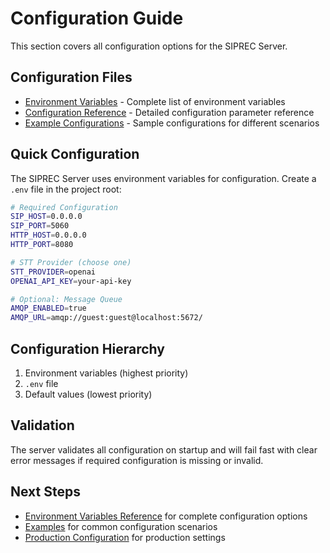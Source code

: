 # Configuration Guide

This section covers all configuration options for the SIPREC Server.

## Configuration Files

- [Environment Variables](ENVIRONMENT.md) - Complete list of environment variables
- [Configuration Reference](REFERENCE.md) - Detailed configuration parameter reference
- [Example Configurations](EXAMPLES.md) - Sample configurations for different scenarios

## Quick Configuration

The SIPREC Server uses environment variables for configuration. Create a `.env` file in the project root:

```bash
# Required Configuration
SIP_HOST=0.0.0.0
SIP_PORT=5060
HTTP_HOST=0.0.0.0
HTTP_PORT=8080

# STT Provider (choose one)
STT_PROVIDER=openai
OPENAI_API_KEY=your-api-key

# Optional: Message Queue
AMQP_ENABLED=true
AMQP_URL=amqp://guest:guest@localhost:5672/
```

## Configuration Hierarchy

1. Environment variables (highest priority)
2. `.env` file
3. Default values (lowest priority)

## Validation

The server validates all configuration on startup and will fail fast with clear error messages if required configuration is missing or invalid.

## Next Steps

- [Environment Variables Reference](ENVIRONMENT.md) for complete configuration options
- [Examples](EXAMPLES.md) for common configuration scenarios
- [Production Configuration](../operations/PRODUCTION_DEPLOYMENT.md) for production settings